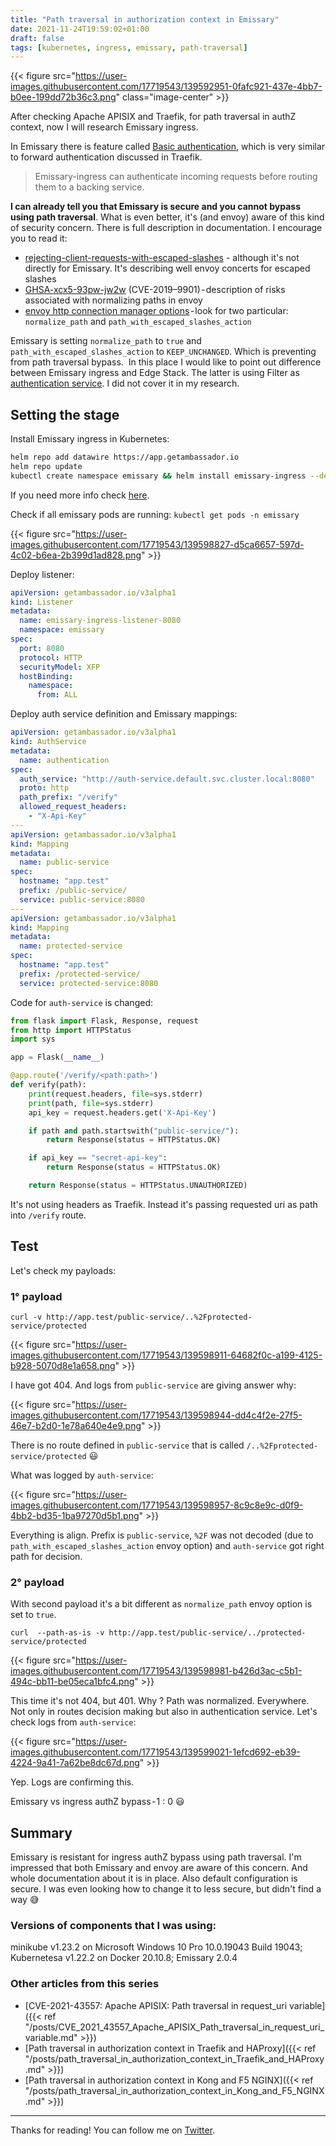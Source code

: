 ```yaml
---
title: "Path traversal in authorization context in Emissary"
date: 2021-11-24T19:59:02+01:00
draft: false
tags: [kubernetes, ingress, emissary, path-traversal]
---
```


{{< figure src="https://user-images.githubusercontent.com/17719543/139592951-0fafc921-437e-4bb7-b0ee-199dd72b36c3.png" class="image-center" >}}

After checking Apache APISIX and Traefik, for path traversal in authZ context, now I will research Emissary ingress.

In Emissary there is feature called [Basic authentication](https://www.getambassador.io/docs/emissary/latest/howtos/basic-auth/), which is very similar to forward authentication discussed in Traefik.

>Emissary-ingress can authenticate incoming requests before routing them to a backing service.

**I can already tell you that Emissary is secure and you cannot bypass using path traversal**. What is even better, it's (and envoy) aware of this kind of security concern. There is full description in documentation. I encourage you to read it:

* [rejecting-client-requests-with-escaped-slashes](https://www.getambassador.io/docs/edge-stack/latest/topics/running/ambassador/#rejecting-client-requests-with-escaped-slashes) - although it's not directly for Emissary. It's describing well envoy concerts for escaped slashes
* [GHSA-xcx5-93pw-jw2w](https://github.com/envoyproxy/envoy/security/advisories/GHSA-xcx5-93pw-jw2w) (CVE-2019–9901) - description of risks associated with normalizing paths in envoy
* [envoy http connection manager options](https://www.envoyproxy.io/docs/envoy/latest/api-v3/extensions/filters/network/http_connection_manager/v3/http_connection_manager.proto) - look for two particular: `normalize_path` and `path_with_escaped_slashes_action`

Emissary is setting `normalize_path` to `true` and `path_with_escaped_slashes_action` to `KEEP_UNCHANGED`. Which is preventing from path traversal bypass. 
In this place I would like to point out difference between Emissary ingress and Edge Stack. The latter is using Filter as [authentication service](https://www.getambassador.io/docs/edge-stack/latest/topics/running/services/auth-service/). I did not cover it in my research.

## Setting the stage

Install Emissary ingress in Kubernetes:

```bash
helm repo add datawire https://app.getambassador.io
helm repo update
kubectl create namespace emissary && helm install emissary-ingress --devel --namespace emissary datawire/emissary-ingress && kubectl -n emissary wait --for condition=available --timeout=90s deploy -lapp.kubernetes.io/instance=emissary-ingress
```

If you need more info check [here](https://www.getambassador.io/docs/emissary/latest/topics/install/helm/).

Check if all emissary pods are running: `kubectl get pods -n emissary`

{{< figure src="https://user-images.githubusercontent.com/17719543/139598827-d5ca6657-597d-4c02-b6ea-2b399d1ad828.png" >}}

Deploy listener:

```yaml
apiVersion: getambassador.io/v3alpha1
kind: Listener
metadata:
  name: emissary-ingress-listener-8080
  namespace: emissary
spec:
  port: 8080
  protocol: HTTP
  securityModel: XFP
  hostBinding:
    namespace:
      from: ALL
```

Deploy auth service definition and Emissary mappings:

```yaml
apiVersion: getambassador.io/v3alpha1
kind: AuthService
metadata:
  name: authentication
spec:
  auth_service: "http://auth-service.default.svc.cluster.local:8080"
  proto: http
  path_prefix: "/verify"
  allowed_request_headers:
    - "X-Api-Key"
---
apiVersion: getambassador.io/v3alpha1
kind: Mapping
metadata:
  name: public-service
spec:
  hostname: "app.test"
  prefix: /public-service/
  service: public-service:8080
---
apiVersion: getambassador.io/v3alpha1
kind: Mapping
metadata:
  name: protected-service
spec:
  hostname: "app.test"
  prefix: /protected-service/
  service: protected-service:8080
```

Code for `auth-service` is changed:

```python
from flask import Flask, Response, request
from http import HTTPStatus
import sys

app = Flask(__name__)

@app.route('/verify/<path:path>')
def verify(path):
    print(request.headers, file=sys.stderr)
    print(path, file=sys.stderr)
    api_key = request.headers.get('X-Api-Key')

    if path and path.startswith("public-service/"):
        return Response(status = HTTPStatus.OK)

    if api_key == "secret-api-key":  
        return Response(status = HTTPStatus.OK)

    return Response(status = HTTPStatus.UNAUTHORIZED)
```

It's not using headers as Traefik. Instead it's passing requested uri as path into `/verify` route.

## Test

Let's check my payloads:

### 1° payload

`curl -v http://app.test/public-service/..%2Fprotected-service/protected`

{{< figure src="https://user-images.githubusercontent.com/17719543/139598911-64682f0c-a199-4125-b928-5070d8e1a658.png" >}}

I have got 404. And logs from `public-service` are giving answer why:

{{< figure src="https://user-images.githubusercontent.com/17719543/139598944-dd4c4f2e-27f5-46e7-b2d0-1e78a640e4e9.png" >}}

There is no route defined in `public-service` that is called `/..%2Fprotected-service/protected` 😃

What was logged by `auth-service`:

{{< figure src="https://user-images.githubusercontent.com/17719543/139598957-8c9c8e9c-d0f9-4bb2-bd35-1ba97270d5b1.png" >}}

Everything is align. Prefix is `public-service`, `%2F` was not decoded (due to `path_with_escaped_slashes_action` envoy option) and `auth-service` got right path for decision.

### 2° payload

With second payload it's a bit different as `normalize_path` envoy option is set to `true`.

`curl  --path-as-is -v http://app.test/public-service/../protected-service/protected`

{{< figure src="https://user-images.githubusercontent.com/17719543/139598981-b426d3ac-c5b1-494c-bb11-be05eca1bfc4.png" >}}

This time it's not 404, but 401. Why ? Path was normalized. Everywhere. Not only in routes decision making but also in authentication service. Let's check logs from `auth-service`:

{{< figure src="https://user-images.githubusercontent.com/17719543/139599021-1efcd692-eb39-4224-9a41-7a62be8dc67d.png" >}}

Yep. Logs are confirming this.

Emissary vs ingress authZ bypass - 1 : 0 😃

## Summary

Emissary is resistant for ingress authZ bypass using path traversal. I'm impressed that both Emissary and envoy are aware of this concern. And whole documentation about it is in place. Also default configuration is secure. I was even looking how to change it to less secure, but didn't find a way 😅

### Versions of components that I was using:

minikube v1.23.2 on Microsoft Windows 10 Pro 10.0.19043 Build 19043; Kubernetesa v1.22.2 on Docker 20.10.8; Emissary 2.0.4

### Other articles from this series

* [CVE-2021-43557: Apache APISIX: Path traversal in request_uri variable]({{< ref "/posts/CVE_2021_43557_Apache_APISIX_Path_traversal_in_request_uri_variable.md" >}})
* [Path traversal in authorization context in Traefik and HAProxy]({{< ref "/posts/path_traversal_in_authorization_context_in_Traefik_and_HAProxy.md" >}})
* [Path traversal in authorization context in Kong and F5 NGINX]({{< ref "/posts/path_traversal_in_authorization_context_in_Kong_and_F5_NGINX.md" >}})

---

Thanks for reading! You can follow me on [Twitter](https://twitter.com/xvnpw).
